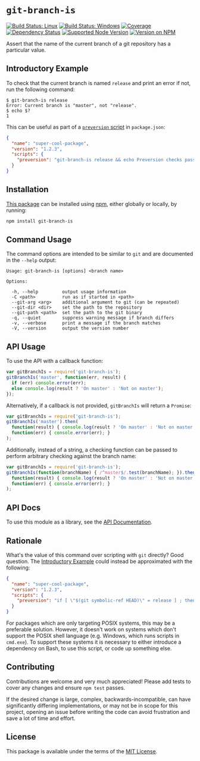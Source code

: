 `git-branch-is`
===============

[![Build Status: Linux](https://img.shields.io/travis/kevinoid/git-branch-is/master.svg?style=flat&label=build+on+linux)](https://travis-ci.org/kevinoid/git-branch-is)
[![Build Status: Windows](https://img.shields.io/appveyor/ci/kevinoid/git-branch-is/master.svg?style=flat&label=build+on+windows)](https://ci.appveyor.com/project/kevinoid/git-branch-is)
[![Coverage](https://img.shields.io/codecov/c/github/kevinoid/git-branch-is.svg?style=flat)](https://codecov.io/github/kevinoid/git-branch-is?branch=master)
[![Dependency Status](https://img.shields.io/david/kevinoid/git-branch-is.svg?style=flat)](https://david-dm.org/kevinoid/git-branch-is)
[![Supported Node Version](https://img.shields.io/node/v/git-branch-is.svg?style=flat)](https://www.npmjs.com/package/git-branch-is)
[![Version on NPM](https://img.shields.io/npm/v/git-branch-is.svg?style=flat)](https://www.npmjs.com/package/git-branch-is)

Assert that the name of the current branch of a git repository has a particular value.

## Introductory Example

To check that the current branch is named `release` and print an error if not,
run the following command:

```
$ git-branch-is release
Error: Current branch is "master", not "release".
$ echo $?
1
```

This can be useful as part of a [`preversion`
script](https://docs.npmjs.com/cli/version) in `package.json`:

```json
{
  "name": "super-cool-package",
  "version": "1.2.3",
  "scripts": {
    "preversion": "git-branch-is release && echo Preversion checks passed."
  }
}
```

## Installation

[This package](https://www.npmjs.com/package/browserify) can be installed
using [npm](https://www.npmjs.com/), either globally or locally, by running:

```sh
npm install git-branch-is
```

## Command Usage

The command options are intended to be similar to `git` and are documented in
the `--help` output:

    Usage: git-branch-is [options] <branch name>

    Options:

      -h, --help         output usage information
      -C <path>          run as if started in <path>
      --git-arg <arg>    additional argument to git (can be repeated)
      --git-dir <dir>    set the path to the repository
      --git-path <path>  set the path to the git binary
      -q, --quiet        suppress warning message if branch differs
      -v, --verbose      print a message if the branch matches
      -V, --version      output the version number

## API Usage

To use the API with a callback function:

```js
var gitBranchIs = require('git-branch-is');
gitBranchIs('master', function(err, result) {
  if (err) console.error(err);
  else console.log(result ? 'On master' : 'Not on master');
});
```

Alternatively, if a callback is not provided, `gitBranchIs` will return a
`Promise`:

```js
var gitBranchIs = require('git-branch-is');
gitBranchIs('master').then(
  function(result) { console.log(result ? 'On master' : 'Not on master'); },
  function(err) { console.error(err); }
);
```

Additionally, instead of a string, a checking function can be passed to
perform arbitrary checking against the branch name:

```js
var gitBranchIs = require('git-branch-is');
gitBranchIs(function(branchName) { /^master$/.test(branchName); }).then(
  function(result) { console.log(result ? 'On master' : 'Not on master'); },
  function(err) { console.error(err); }
);
```

## API Docs

To use this module as a library, see the [API
Documentation](https://kevinoid.github.io/git-branch-is/api).

## Rationale

What's the value of this command over scripting with `git` directly?  Good
question.  The [Introductory Example](#introductory-example) could instead be
approximated with the following:

```json
{
  "name": "super-cool-package",
  "version": "1.2.3",
  "scripts": {
    "preversion": "if [ \"$(git symbolic-ref HEAD)\" = release ] ; then echo Preversion checks passed. ; else echo Error: Not on branch release. ; exit 1 ; fi"
  }
}
```

For packages which are only targeting POSIX systems, this may be a preferable
solution.  However, it doesn't work on systems which don't support the POSIX
shell language (e.g. Windows, which runs scripts in `cmd.exe`).  To support
these systems it is necessary to either introduce a dependency on Bash, to
use this script, or code up something else.

## Contributing

Contributions are welcome and very much appreciated!  Please add tests to
cover any changes and ensure `npm test` passes.

If the desired change is large, complex, backwards-incompatible, can have
significantly differing implementations, or may not be in scope for this
project, opening an issue before writing the code can avoid frustration and
save a lot of time and effort.

## License

This package is available under the terms of the
[MIT License](https://opensource.org/licenses/MIT).
